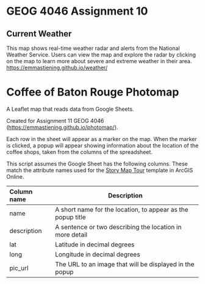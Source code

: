 # GEOG 4046 Assignment 10

## Current Weather
This map shows real-time weather radar and alerts from the National Weather Service. Users can view the map and explore the radar by clicking on the map to learn more about severe and extreme weather in their area. 
<https://emmastiening.github.io/weather/>


# Coffee of Baton Rouge Photomap
A Leaflet map that reads data from Google Sheets.  

Created for Assignment 11 GEOG 4046 (https://emmastiening.github.io/photomap/).  

Each row in the sheet will appear as a marker on the map. When the marker is clicked, a popup will appear showing information about the location of the coffee shops, taken from the columns of the spreadsheet.  

This script assumes the Google Sheet has the following columns. These match the attribute names used for the [Story Map Tour](https://www.arcgis.com/home/item.html?id=91d75e9b375e4e9b9b3a4004544bfadf) template in ArcGIS Online.  

Column name | Description
:-----------|--------------------------------------------------------------
name        | A short name for the location, to appear as the popup title |
description | A sentence or two describing the location in more detail    |
lat         | Latitude in decimal degrees                                 |
long        | Longitude in decimal degrees                                |
pic_url     | The URL to an image that will be displayed in the popup     |

